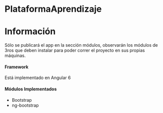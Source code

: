 # PlataformaAprendizaje
<h1>Información</h1>
<p>Sólo se publicará el app en la sección módulos, observarán los módulos de 3ros que deben instalar para poder correr el proyecto en sus propias máquinas.</p>
<h4>Framework</h4>
<p>Está implementado en Angular 6</>
<h4>Módulos Implementados</h4>
<ul>
  <li>Bootstrap</li>
   <li>ng-bootstrap</li>
</ul>
 
